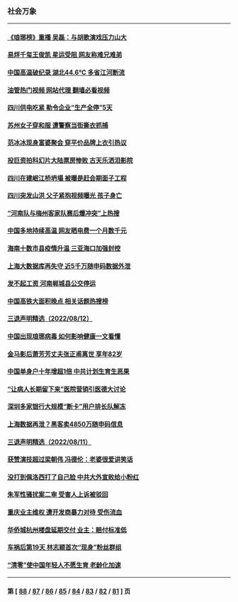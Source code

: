 ### 社会万象
---
#### [《琅琊榜》重播 吴磊：与胡歌演戏压力山大](../../pages/ncid282/n13803222.md?08161245) 
#### [易烊千玺王俊凯 星运受阻 网友称难兄难弟](../../pages/ncid282/n13803186.md?08161245) 
#### [中国高温破纪录 湖北44.6℃ 多省江河断流](../../pages/ncid282/n13803212.md?08161245) 
#### [油管热门视频 网站代理 翻墙必看视频](http://209.222.30.114:81/youtube.html?08161245)
#### [四川供电吃紧 勒令企业“生产全停”5天](../../pages/ncid282/n13802839.md?08161245) 
#### [苏州女子穿和服 遭警察当街撕衣抓捕](../../pages/ncid282/n13802941.md?08161245) 
#### [范冰冰现身富婆聚会 穿平价品牌上衣引热议](../../pages/ncid282/n13802602.md?08161245) 
#### [投巨资拍科幻片大陆票房惨败 古天乐洒泪影院](../../pages/ncid282/n13802584.md?08161245) 
#### [四川在建岷江桥坍塌 被曝是赶会期面子工程](../../pages/ncid282/n13802501.md?08161245) 
#### [四川突发山洪 父子紧抱视频曝光 孩子身亡](../../pages/ncid282/n13802145.md?08161245) 
#### [“河南队与梅州客家队赛后爆冲突”上热搜](../../pages/ncid282/n13802161.md?08161245) 
#### [中国多地持续高温 网友晒电费一个月数千元](../../pages/ncid282/n13801760.md?08161245) 
#### [海南十数市县疫情升温 三亚海口加强封控](../../pages/ncid282/n13801700.md?08161245) 
#### [上海大数据库再失守 近5千万随申码数据外泄](../../pages/ncid282/n13801692.md?08161245) 
#### [发不起工资 河南郸城县公交停运](../../pages/ncid282/n13801528.md?08161245) 
#### [中国高铁大面积晚点 相关话题热搜榜](../../pages/ncid282/n13801439.md?08161245) 
#### [三退声明精选（2022/08/12）](../../pages/ncid282/n13801498.md?08161245) 
#### [中国出现琅琊病毒 如何影响健康一文看懂](../../pages/ncid282/n13801414.md?08161245) 
#### [金马影后萧芳芳丈夫张正甫离世 享年82岁](../../pages/ncid282/n13801404.md?08161245) 
#### [中国单身户十年增超1倍 中共计划生育生恶果](../../pages/ncid282/n13801359.md?08161245) 
#### [“让病人长期留下来”医院营销引医德大讨论](../../pages/ncid282/n13801100.md?08161245) 
#### [深圳多家银行大规模“断卡”用户排长队解冻](../../pages/ncid282/n13801109.md?08161245) 
#### [上海数据再泄？黑客卖4850万随申码信息](../../pages/ncid282/n13800999.md?08161245) 
#### [三退声明精选（2022/08/11）](../../pages/ncid282/n13800803.md?08161245) 
#### [获赞演技超过梁朝伟 冯德伦：老婆很爱讲笑话](../../pages/ncid282/n13800597.md?08161245) 
#### [没打到佩洛西打了自己脸 中共大外宣败给小粉红](../../pages/ncid282/n13800383.md?08161245) 
#### [朱军性骚扰案二审 受害人上诉被驳回](../../pages/ncid282/n13800163.md?08161245) 
#### [重庆业主维权 遭开发商暴力对待 受伤流血](../../pages/ncid282/n13800230.md?08161245) 
#### [华侨城杭州楼盘延期交付 业主：赔付标准低](../../pages/ncid282/n13800092.md?08161245) 
#### [车祸后第19天 林志颖首次“现身”粉丝群组](../../pages/ncid282/n13799879.md?08161245) 
#### [“清零”使中国年轻人不愿生育 老龄化加速](../../pages/ncid282/n13798741.md?08161245) 

---
#### 第 [ [88](./88.md?08161245) / [87](./87.md?08161245) / [86](./86.md?08161245) / [85](./85.md?08161245) / [84](./84.md?08161245) / [83](./83.md?08161245) / [82](./82.md?08161245) / [81](./81.md?08161245) ] 页
